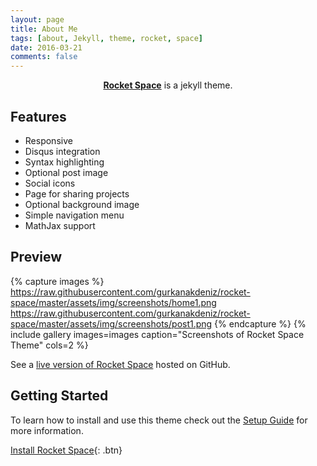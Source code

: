 ```yaml
---
layout: page
title: About Me
tags: [about, Jekyll, theme, rocket, space]
date: 2016-03-21
comments: false
---
```


<center><a href="http://gurkanakdeniz.github.io/"><b>Rocket Space</b></a> is a jekyll theme.</center>

## Features

- Responsive
- Disqus integration
- Syntax highlighting
- Optional post image
- Social icons
- Page for sharing projects
- Optional background image
- Simple navigation menu
- MathJax support

## Preview

{% capture images %}
https://raw.githubusercontent.com/gurkanakdeniz/rocket-space/master/assets/img/screenshots/home1.png
https://raw.githubusercontent.com/gurkanakdeniz/rocket-space/master/assets/img/screenshots/post1.png
{% endcapture %}
{% include gallery images=images caption="Screenshots of Rocket Space Theme" cols=2 %}

See a [live version of Rocket Space](http://gurkanakdeniz.github.io/) hosted on GitHub.

## Getting Started

To learn how to install and use this theme check out the [Setup Guide](http://gurkanakdeniz.github.io/rocket-space-theme/) for more information.

[Install Rocket Space](https://github.com/gurkanakdeniz/rocket-space){: .btn}
